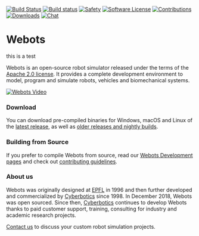 [![Build Status](https://travis-ci.com/omichel/webots.svg?branch=master)](https://travis-ci.com/omichel/webots) [![Build status](https://ci.appveyor.com/api/projects/status/8e784doc5sye7c41?svg=true)](https://ci.appveyor.com/project/omichel/webots) [![Safety](https://img.shields.io/badge/safety-secure-brightgreen.svg)](https://app.gitguardian.com) [![Software License](https://img.shields.io/badge/license-Apache--2.0-brightgreen.svg)](LICENSE) [![Contributions](https://img.shields.io/github/commit-activity/m/omichel/webots.svg?color=%09%2346c018)](https://github.com/omichel/webots/graphs/commit-activity) [![Downloads](https://img.shields.io/github/downloads/omichel/webots/total.svg)](https://www.somsubhra.com/github-release-stats/?username=omichel&repository=webots) [![Chat](https://img.shields.io/discord/565154702715518986)](https://discordapp.com/invite/nTWbN9m)

# Webots 
this is a test

Webots is an open-source robot simulator released under the terms of the [Apache 2.0 license](LICENSE).
It provides a complete development environment to model, program and simulate robots, vehicles and biomechanical systems.

[![Webots Video](https://img.youtube.com/vi/O7U3sX_ubGc/0.jpg)](https://www.youtube.com/watch?v=O7U3sX_ubGc)

### Download
 
You can download pre-compiled binaries for Windows, macOS and Linux of the [latest release](https://github.com/omichel/webots/releases/latest), as well as [older releases and nightly builds](https://github.com/omichel/webots/releases).

### Building from Source

If you prefer to compile Webots from source, read our [Webots Development pages](https://github.com/omichel/webots/wiki#installation-of-the-webots-development-environment) and check out [contributing guidelines](CONTRIBUTING.md).

### About us

Webots was originally designed at [EPFL](https://epfl.ch) in 1996 and then further developed and commercialized by [Cyberbotics](https://cyberbotics.com) since 1998. In December 2018, Webots was open sourced. Since then, [Cyberbotics](https://cyberbotics.com) continues to develop Webots thanks to paid customer support, training, consulting for industry and academic research projects.

[Contact us](mailto:info@cyberbotics.com) to discuss your custom robot simulation projects.
